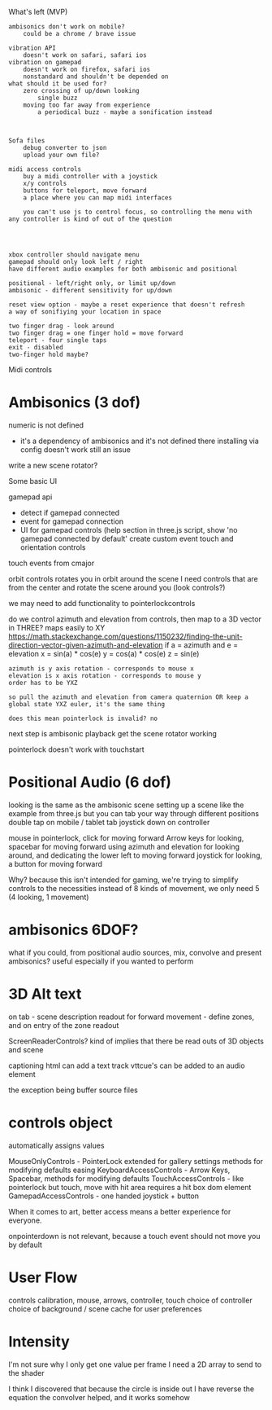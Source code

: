 

What's left (MVP)

    ambisonics don't work on mobile?
        could be a chrome / brave issue

    vibration API
        doesn't work on safari, safari ios
    vibration on gamepad
        doesn't work on firefox, safari ios
        nonstandard and shouldn't be depended on
    what should it be used for?
        zero crossing of up/down looking
            single buzz
        moving too far away from experience
            a periodical buzz - maybe a sonification instead



    Sofa files
        debug converter to json
        upload your own file?

    midi access controls
        buy a midi controller with a joystick
        x/y controls
        buttons for teleport, move forward
        a place where you can map midi interfaces

        you can't use js to control focus, so controlling the menu with any controller is kind of out of the question
        

    

    xbox controller should navigate menu
    gamepad should only look left / right
    have different audio examples for both ambisonic and positional

    positional - left/right only, or limit up/down
    ambisonic - different sensitivity for up/down

    reset view option - maybe a reset experience that doesn't refresh
    a way of sonifiying your location in space

    two finger drag - look around 
    two finger drag = one finger hold = move forward
    teleport - four single taps
    exit - disabled
    two-finger hold maybe?

Midi controls









# Ambisonics (3 dof)

numeric is not defined
- it's a dependency of ambisonics and it's not defined there
installing via config doesn't work
still an issue

write a new scene rotator?

Some basic UI

gamepad api
 - detect if gamepad connected
 - event for gamepad connection
 - UI for gamepad controls (help section
    in three.js script, show 'no gamepad connected by default'
    create custom event 
touch and orientation controls

touch events from cmajor

orbit controls rotates you in orbit around the scene
I need controls that are from the center and rotate the scene around you (look controls?)

we may need to add functionality to pointerlockcontrols


do we control azimuth and elevation from controls, then map to a 3D vector in THREE?
    maps easily to XY
    https://math.stackexchange.com/questions/1150232/finding-the-unit-direction-vector-given-azimuth-and-elevation
    if a = azimuth and e = elevation
    x = sin(a) * cos(e)
    y = cos(a) * cos(e)
    z = sin(e)

    azimuth is y axis rotation - corresponds to mouse x
    elevation is x axis rotation - corresponds to mouse y
    order has to be YXZ

    so pull the azimuth and elevation from camera quaternion OR keep a global state YXZ euler, it's the same thing

    does this mean pointerlock is invalid? no


next step is ambisonic playback
get the scene rotator working

pointerlock doesn't work with touchstart

# Positional Audio (6 dof)

looking is the same as the ambisonic scene
setting up a scene like the example from three.js but you can tab your way through different positions
double tap on mobile / tablet
tab joystick down on controller

mouse in pointerlock, click for moving forward
Arrow keys for looking, spacebar for moving forward
using azimuth and elevation for looking around, and dedicating the lower left to moving forward
joystick for looking, a button for moving forward

Why? because this isn't intended for gaming, we're trying to simplify controls to the necessities
instead of 8 kinds of movement, we only need 5 (4 looking, 1 movement)




# ambisonics 6DOF?

what if you could, from positional audio sources, mix, convolve and present ambisonics?
useful especially if you wanted to perform

# 3D Alt text

on tab - scene description readout
for forward movement - define zones, and on entry of the zone readout

ScreenReaderControls?
kind of implies that there be read outs of 3D objects and scene

captioning
html can add a text track
vttcue's can be added to an audio element

the exception being buffer source files


# controls object

automatically assigns values

MouseOnlyControls - PointerLock extended for gallery settings
    methods for modifying defaults
    easing
KeyboardAccessControls - Arrow Keys, Spacebar, 
    methods for modifying defaults
TouchAccessControls - like pointerlock but touch, move with hit area
    requires a hit box dom element
GamepadAccessControls - one handed joystick + button 

When it comes to art, better access means a better experience for everyone.

onpointerdown is not relevant, because a touch event should not move you by default


# User Flow

controls calibration, mouse, arrows, controller, touch
choice of controller
choice of background / scene
cache for user preferences

# Intensity

I'm not sure why I only get one value per frame
I need a 2D array to send to the shader

I think I discovered that because the circle is inside out I have reverse the equation
the convolver helped, and it works somehow